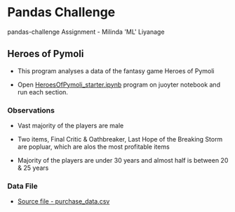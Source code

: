 # Pandas Challenge

pandas-challenge Assignment - Milinda 'ML' Liyanage

## Heroes of Pymoli


* This program analyses a data of the fantasy game Heroes of Pymoli

* Open [HeroesOfPymoli_starter.ipynb](HeroesOfPymoli/HeroesOfPymoli_starter.ipynb) program on juoyter notebook and run each section.



### Observations

* Vast majority of the players are male

* Two items, Final Critic & Oathbreaker, Last Hope of the Breaking Storm are popluar, which are alos the most profitable items

* Majority of the players are under 30 years and almost half is between 20 & 25 years



### Data File

* [Source file - purchase_data.csv ](HeroesOfPymoli/Resources/purchase_data.csv) 


